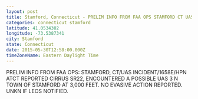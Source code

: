 ```yaml
---
layout: post
title: Stamford, Connecticut - PRELIM INFO FROM FAA OPS STAMFORD CT UAS INCIDENT 1658E HPN ATCT REPORTED CIRRUS SR22
categories: connecticut stamford
latitude: 41.0534302
longitude: -73.5387341
city: Stamford
state: Connecticut
date: 2015-05-30T12:58:00.000Z
timeZoneName: Eastern Daylight Time
---
```


PRELIM INFO FROM FAA OPS: STAMFORD, CT/UAS INCIDENT/1658E/HPN ATCT REPORTED CIRRUS SR22, ENCOUNTERED A POSSIBLE UAS 3 N TOWN OF STAMFORD AT 3,000 FEET. NO EVASIVE ACTION REPORTED. UNKN IF LEOS NOTIFIED. 